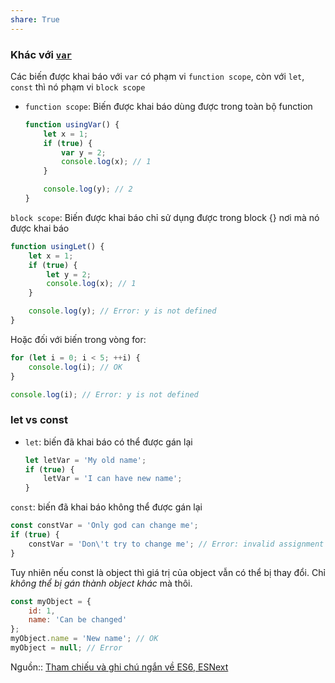 ```yaml
---
share: True
---
```

### Khác với [`var`](https://developer.mozilla.org/en-US/docs/Web/JavaScript/Reference/Statements/var)

Các biến được khai báo với `var` có phạm vi `function scope`, còn với `let`, `const` thì nó phạm vi `block scope`

- `function scope`: Biến được khai báo dùng được trong toàn bộ function
    
    ```js
    function usingVar() {
        let x = 1;
        if (true) {
            var y = 2;
            console.log(x); // 1
        }
    
        console.log(y); // 2
    }
    ```
    

`block scope`: Biến được khai báo chỉ sử dụng được trong block {} nơi mà nó được khai báo

```js
function usingLet() {
    let x = 1;
    if (true) {
        let y = 2;
        console.log(x); // 1
    }

    console.log(y); // Error: y is not defined
}
```

Hoặc đối với biến trong vòng for:

```js
for (let i = 0; i < 5; ++i) {
    console.log(i); // OK
}

console.log(i); // Error: y is not defined
```

### let vs const

- `let`: biến đã khai báo có thể được gán lại
    
    ```js
    let letVar = 'My old name';
    if (true) {
        letVar = 'I can have new name';
    }
    ```
    

`const`: biến đã khai báo không thể được gán lại

```js
const constVar = 'Only god can change me';
if (true) {
    constVar = 'Don\'t try to change me'; // Error: invalid assignment
}
```

Tuy nhiên nếu const là object thì giá trị của object vẫn có thể bị thay đổi. Chỉ _không thể bị gán thành object khác_ mà thôi.

```js
const myObject = {
    id: 1,
    name: 'Can be changed'
};
myObject.name = 'New name'; // OK
myObject = null; // Error
```

Nguồn:: [Tham chiếu và ghi chú ngắn về ES6, ESNext](https://viblo.asia/p/tham-chieu-va-ghi-chu-ngan-ve-es6-esnext-Do7544PQ5M6)